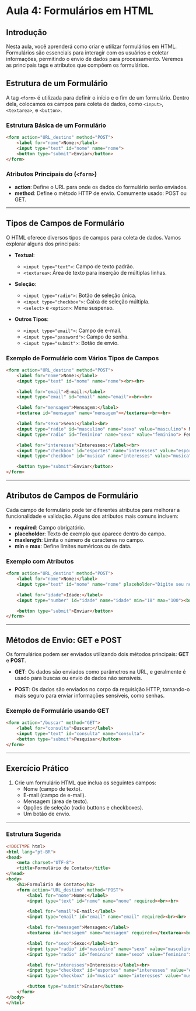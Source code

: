 # Aula 4: Formulários em HTML

## Introdução

Nesta aula, você aprenderá como criar e utilizar formulários em HTML. Formulários são essenciais para interagir com os usuários e coletar informações, permitindo o envio de dados para processamento. Veremos as principais tags e atributos que compõem os formulários.

## Estrutura de um Formulário

A tag `<form>` é utilizada para definir o início e o fim de um formulário. Dentro dela, colocamos os campos para coleta de dados, como `<input>`, `<textarea>`, e `<button>`.

### Estrutura Básica de um Formulário

```html
<form action="URL_destino" method="POST">
    <label for="nome">Nome:</label>
    <input type="text" id="nome" name="nome">
    <button type="submit">Enviar</button>
</form>
```

### Atributos Principais do (`<form>`)

- **action**: Define o URL para onde os dados do formulário serão enviados.
- **method**: Define o método HTTP de envio. Comumente usado: POST ou GET.

---

## Tipos de Campos de Formulário

O HTML oferece diversos tipos de campos para coleta de dados. Vamos explorar alguns dos principais:

- **Textual**:
    - `<input type="text">`: Campo de texto padrão.
    - `<textarea>`: Área de texto para inserção de múltiplas linhas.

- **Seleção**:
    - `<input type="radio">`: Botão de seleção única.
    - `<input type="checkbox">`: Caixa de seleção múltipla.
    - `<select>` e `<option>`: Menu suspenso.

- **Outros Tipos**:
    - `<input type="email">`: Campo de e-mail.
    - `<input type="password">`: Campo de senha.
    - `<input type="submit">`: Botão de envio.

### Exemplo de Formulário com Vários Tipos de Campos

```html
<form action="URL_destino" method="POST">
    <label for="nome">Nome:</label>
    <input type="text" id="nome" name="nome"><br><br>

    <label for="email">E-mail:</label>
    <input type="email" id="email" name="email"><br><br>

    <label for="mensagem">Mensagem:</label>
    <textarea id="mensagem" name="mensagem"></textarea><br><br>

    <label for="sexo">Sexo:</label><br>
    <input type="radio" id="masculino" name="sexo" value="masculino"> Masculino<br>
    <input type="radio" id="feminino" name="sexo" value="feminino"> Feminino<br><br>

    <label for="interesses">Interesses:</label><br>
    <input type="checkbox" id="esportes" name="interesses" value="esportes"> Esportes<br>
    <input type="checkbox" id="musica" name="interesses" value="musica"> Música<br><br>

    <button type="submit">Enviar</button>
</form>
```

---

## Atributos de Campos de Formulário

Cada campo de formulário pode ter diferentes atributos para melhorar a funcionalidade e validação. Alguns dos atributos mais comuns incluem:

- **required**: Campo obrigatório.
- **placeholder**: Texto de exemplo que aparece dentro do campo.
- **maxlength**: Limita o número de caracteres no campo.
- **min** e **max**: Define limites numéricos ou de data.

### Exemplo com Atributos

```html
<form action="URL_destino" method="POST">
    <label for="nome">Nome:</label>
    <input type="text" id="nome" name="nome" placeholder="Digite seu nome" required><br><br>

    <label for="idade">Idade:</label>
    <input type="number" id="idade" name="idade" min="18" max="100"><br><br>

    <button type="submit">Enviar</button>
</form>
```

---

## Métodos de Envio: GET e POST

Os formulários podem ser enviados utilizando dois métodos principais: **GET** e **POST**.

- **GET**: Os dados são enviados como parâmetros na URL, e geralmente é usado para buscas ou envio de dados não sensíveis.
  
- **POST**: Os dados são enviados no corpo da requisição HTTP, tornando-o mais seguro para enviar informações sensíveis, como senhas.

### Exemplo de Formulário usando GET

```html
<form action="/buscar" method="GET">
    <label for="consulta">Buscar:</label>
    <input type="text" id="consulta" name="consulta">
    <button type="submit">Pesquisar</button>
</form>
```

---

## Exercício Prático

1. Crie um formulário HTML que inclua os seguintes campos:
   - Nome (campo de texto).
   - E-mail (campo de e-mail).
   - Mensagem (área de texto).
   - Opções de seleção (radio buttons e checkboxes).
   - Um botão de envio.

---

### Estrutura Sugerida

```html
<!DOCTYPE html>
<html lang="pt-BR">
<head>
    <meta charset="UTF-8">
    <title>Formulário de Contato</title>
</head>
<body>
    <h1>Formulário de Contato</h1>
    <form action="URL_destino" method="POST">
        <label for="nome">Nome:</label>
        <input type="text" id="nome" name="nome" required><br><br>

        <label for="email">E-mail:</label>
        <input type="email" id="email" name="email" required><br><br>

        <label for="mensagem">Mensagem:</label>
        <textarea id="mensagem" name="mensagem" required></textarea><br><br>

        <label for="sexo">Sexo:</label><br>
        <input type="radio" id="masculino" name="sexo" value="masculino"> Masculino<br>
        <input type="radio" id="feminino" name="sexo" value="feminino"> Feminino<br><br>

        <label for="interesses">Interesses:</label><br>
        <input type="checkbox" id="esportes" name="interesses" value="esportes"> Esportes<br>
        <input type="checkbox" id="musica" name="interesses" value="musica"> Música<br><br>

        <button type="submit">Enviar</button>
    </form>
</body>
</html>
```


